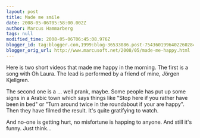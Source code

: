 ```yaml
---
layout: post
title: Made me smile
date: 2008-05-06T05:58:00.002Z
author: Marcus Hammarberg
tags: null
modified_time: 2008-05-06T06:45:08.976Z
blogger_id: tag:blogger.com,1999:blog-36533086.post-7543601996402260284
blogger_orig_url: http://www.marcusoft.net/2008/05/made-me-happy.html
---
```



Here is two short videos that made me happy in the morning. The first is
a song with Oh Laura. The lead is performed by a friend of mine, Jörgen
Kjellgren.

<div
id="scid:5737277B-5D6D-4f48-ABFC-DD9C333F4C5D:b292fb92-a175-4d2e-9656-f99f72ca9110"
class="wlWriterSmartContent"
style="PADDING-RIGHT: 0px; DISPLAY: inline; PADDING-LEFT: 0px; PADDING-BOTTOM: 0px; MARGIN: 0px; PADDING-TOP: 0px">

</div>

The second one is a ... well prank, maybe. Some people has put up some
signs in a Arabic town which says things like "Stop here if you rather
have been in bed" or "Turn around twice in the roundabout if your are
happy". Then they have filmed the result. It's quite gratifying to
watch.

<div
id="scid:5737277B-5D6D-4f48-ABFC-DD9C333F4C5D:e5bb93d2-ab33-4580-92a0-5ecf566d9a82"
class="wlWriterSmartContent"
style="PADDING-RIGHT: 0px; DISPLAY: inline; PADDING-LEFT: 0px; PADDING-BOTTOM: 0px; MARGIN: 0px; PADDING-TOP: 0px">

</div>

And no-one is getting hurt, no misfortune is happing to anyone. And
still it's funny. Just think...
